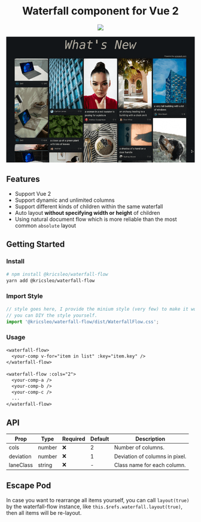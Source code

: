 <h1 align="center">Waterfall component for Vue 2</h1>

<p align="center">
  <a href="https://stackblitz.com/edit/vue2-vue-cli-dcukzb?file=components%2FPhotoList.vue" target="_blank">
    <img src="https://developer.stackblitz.com/img/open_in_stackblitz.svg" />
  </a>
</p>

<p align="center">
  <img src="screenshot/preview.gif" />
</p>

## Features

- Support Vue 2
- Support dynamic and unlimited columns
- Support different kinds of children within the same waterfall
- Auto layout **without specifying width or height** of children
- Using natural document flow which is more reliable than the most common `absolute` layout

## Getting Started

### Install

```bash
# npm install @kricsleo/waterfall-flow
yarn add @kricsleo/waterfall-flow
```

### Import Style
```typescript
// style goes here, I provide the minium style (very few) to make it work,
// you can DIY the style yourself.
import '@kricsleo/waterfall-flow/dist/WaterfallFlow.css';
```

### Usage
```vue
<waterfall-flow>
  <your-comp v-for="item in list" :key="item.key" />
</waterfall-flow>

<waterfall-flow :cols="2">
  <your-comp-a />
  <your-comp-b />
  <your-comp-c />
  ...
</waterfall-flow>
```

## API

| Prop    | Type   | Required | Default | Description                 |
|-----------|--------|----------|---------|-----------------------------|
| cols      | number | ❌    | 2       | Number of columns.          |
| deviation | number | ❌    | 1       | Deviation of columns in pixel.         |
| laneClass | string | ❌    | -       | Class name for each column. |

## Escape Pod

In case you want to rearrange all items yourself, you can call `layout(true)` by the waterfall-flow instance, like `this.$refs.waterfall.layout(true)`, then all items will be re-layout.
